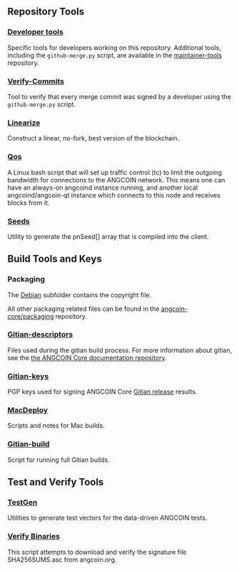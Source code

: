 Repository Tools
---------------------

### [Developer tools](/contrib/devtools) ###
Specific tools for developers working on this repository.
Additional tools, including the `github-merge.py` script, are available in the [maintainer-tools](https://github.com/angcoin-core/angcoin-maintainer-tools) repository.

### [Verify-Commits](/contrib/verify-commits) ###
Tool to verify that every merge commit was signed by a developer using the `github-merge.py` script.

### [Linearize](/contrib/linearize) ###
Construct a linear, no-fork, best version of the blockchain.

### [Qos](/contrib/qos) ###

A Linux bash script that will set up traffic control (tc) to limit the outgoing bandwidth for connections to the ANGCOIN network. This means one can have an always-on angcoind instance running, and another local angcoind/angcoin-qt instance which connects to this node and receives blocks from it.

### [Seeds](/contrib/seeds) ###
Utility to generate the pnSeed[] array that is compiled into the client.

Build Tools and Keys
---------------------

### Packaging ###
The [Debian](/contrib/debian) subfolder contains the copyright file.

All other packaging related files can be found in the [angcoin-core/packaging](https://github.com/angcoin-core/packaging) repository.

### [Gitian-descriptors](/contrib/gitian-descriptors) ###
Files used during the gitian build process. For more information about gitian, see the [the ANGCOIN Core documentation repository](https://github.com/angcoin-core/docs).

### [Gitian-keys](/contrib/gitian-keys)
PGP keys used for signing ANGCOIN Core [Gitian release](/doc/release-process.md) results.

### [MacDeploy](/contrib/macdeploy) ###
Scripts and notes for Mac builds.

### [Gitian-build](/contrib/gitian-build.py) ###
Script for running full Gitian builds.

Test and Verify Tools
---------------------

### [TestGen](/contrib/testgen) ###
Utilities to generate test vectors for the data-driven ANGCOIN tests.

### [Verify Binaries](/contrib/verifybinaries) ###
This script attempts to download and verify the signature file SHA256SUMS.asc from angcoin.org.
